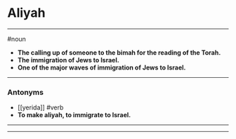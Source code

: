 # Aliyah
---
#noun
- **The calling up of someone to the bimah for the reading of the Torah.**
- **The immigration of Jews to Israel.**
- **One of the major waves of immigration of Jews to Israel.**
---
### Antonyms
- [[yerida]]
#verb
- **To make aliyah, to immigrate to Israel.**
---
---
